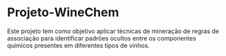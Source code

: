 # Projeto-WineChem
Este projeto tem como objetivo aplicar técnicas de mineração de regras de associação para identificar padrões ocultos entre os componentes químicos presentes em diferentes tipos de vinhos.
